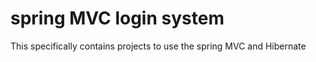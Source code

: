 # spring MVC login system

This specifically contains projects to use the spring MVC and Hibernate


